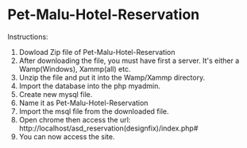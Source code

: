 # Pet-Malu-Hotel-Reservation

Instructions:

1. Dowload Zip file of Pet-Malu-Hotel-Reservation
2. After downloading the file, you must have first a server. It's either a Wamp(Windows), Xammp(all) etc.
3. Unzip the file and put it into the Wamp/Xammp directory.
4. Import the database into the php myadmin.
5. Create new mysql file.
6. Name it as Pet-Malu-Hotel-Reservation
7. Import the msql file from the downloaded file.
8. Open chrome then access the url: http://localhost/asd_reservation(designfix)/index.php#
9. You can now access the site.
